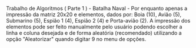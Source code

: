 Trabalho de Algoritmos ( Parte 1 ) - 
Batalha Naval - 
Por enquanto apenas a impressão da matriz 20x20 e elementos, dados por: Boia (10), Avião (5), Submarino (5), Espião 1 (4), Espião 2 (4) e Porta-avião (2). A impressão dos elementos pode ser feito manualmente pelo usuário podendo escolher a linha e coluna desejada e de forma aleatória (recomendado) utilizando a opção "Aleatorizar" quando digitar 9 no menu de opções.
